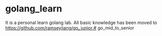 # golang_learn
It is a personal learn golang lab. All basic knowledge has been moved to https://github.com/ramseyjiang/go_junior.# go_mid_to_senior
